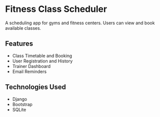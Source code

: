 # Fitness Class Scheduler

A scheduling app for gyms and fitness centers. Users can view and book available classes.

## Features
- Class Timetable and Booking
- User Registration and History
- Trainer Dashboard
- Email Reminders

## Technologies Used
- Django
- Bootstrap
- SQLite
